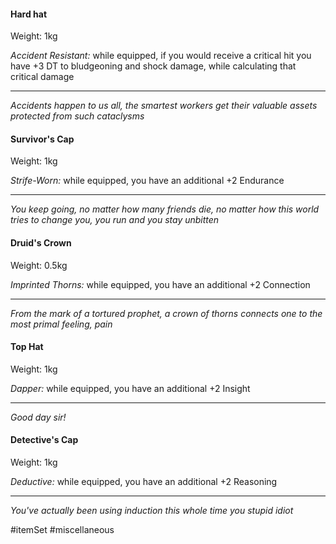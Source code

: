 #### Hard hat

Weight: 1kg

*Accident Resistant:* while equipped, if you would receive a critical hit you have +3 DT to bludgeoning and shock damage, while calculating that critical damage

---
*Accidents happen to us all, the smartest workers get their valuable assets protected from such cataclysms*

#### Survivor's Cap

Weight: 1kg

*Strife-Worn:* while equipped, you have an additional +2 Endurance

---
*You keep going, no matter how many friends die, no matter how this world tries to change you, you run and you stay unbitten*

#### Druid's Crown

Weight: 0.5kg

*Imprinted Thorns:* while equipped, you have an additional +2 Connection

---
*From the mark of a tortured prophet, a crown of thorns connects one to the most primal feeling, pain*

#### Top Hat

Weight: 1kg

*Dapper:* while equipped, you have an additional +2 Insight

---
*Good day sir!*

#### Detective's Cap

Weight: 1kg

*Deductive:* while equipped, you have an additional +2 Reasoning

---
*You've actually been using induction this whole time you stupid idiot*

#itemSet #miscellaneous